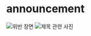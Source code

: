 # announcement

![위반 장면](https://github.com/luvhyeonii/announcement/assets/139517616/2dd7a16d-66dd-4cd0-8ea6-ae93be93c8c7)
![제목 관련 사진](https://github.com/luvhyeonii/announcement/assets/139517616/d9b73fb0-2890-43d8-90d6-a61269088607)
